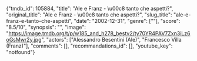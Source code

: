 {"tmdb_id": 105884, "title": "Ale e Franz - \u00c8 tanto che aspetti?", "original_title": "Ale e Franz - \u00c8 tanto che aspetti?", "slug_title": "ale-e-franz-e-tanto-che-aspetti", "date": "2002-12-31", "genre": [""], "score": "8.5/10", "synopsis": "", "image": "https://image.tmdb.org/t/p/w185_and_h278_bestv2/ty70YR4PAV7Zxn3iLz6oGsMwr2y.jpg", "actors": ["Alessandro Besentini (Ale)", "Francesco Villa (Franz)"], "comments": [], "recommandations_id": [], "youtube_key": "notfound"}